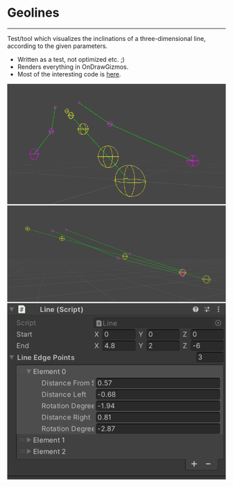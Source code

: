 
# Geolines

---

Test/tool which visualizes the inclinations of a three-dimensional line, according to the given parameters.
- Written as a test, not optimized etc. ;)
- Renders everything in OnDrawGizmos.
- Most of the interesting code is [here](/Assets/Scripts/Line.cs).

![Inspector](/Screenshots/inclination.png)
![Inspector](/Screenshots/side-view.png)
![Inspector](/Screenshots/inspector.png)